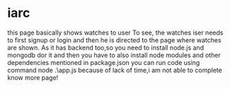 # iarc
this page basically shows watches to user 
To see, the watches iser needs to first signup or login and then he is directed to the page where watches are shown.
As it has backend too,so you need to install node.js and mongodb dor it and then you have to also install node modules and other dependencies mentioned in package.json
you can run code using command node .\app.js 
because of lack of time,i am not able to complete know more page!
